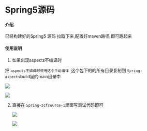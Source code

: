 # Spring5源码

#### 介绍
已经构建好的Spring5 源码
拉取下来,配置好maven路径,即可跑起来



#### 使用说明

1. 如果出现aspects不编译时

把 `aspects不编译时使用这个手动编译 `这个包下的的所有目录复制到 `Spring-aspects`build里的main目录中

<img src='http://101.37.77.161:8700/showFile?path=/root/photo/gitee/img/22f936ad8ffa47a1926cfb47f7850675.png'>

![](http://101.37.77.161:8700/showFile?path=/root/photo/gitee/img/22f936ad8ffa47a1926cfb47f7850675.png)



2. 直接在 `Spring-zcfsource-1`里面写测试代码即可

   <img src='http://101.37.77.161:8700/showFile?path=/root/photo/gitee/img/ae0375346dc744a69e093bf9b857974d.png'>
   
   ![](http://101.37.77.161:8700/showFile?path=/root/photo/gitee/img/22f936ad8ffa47a1926cfb47f7850675.png)

